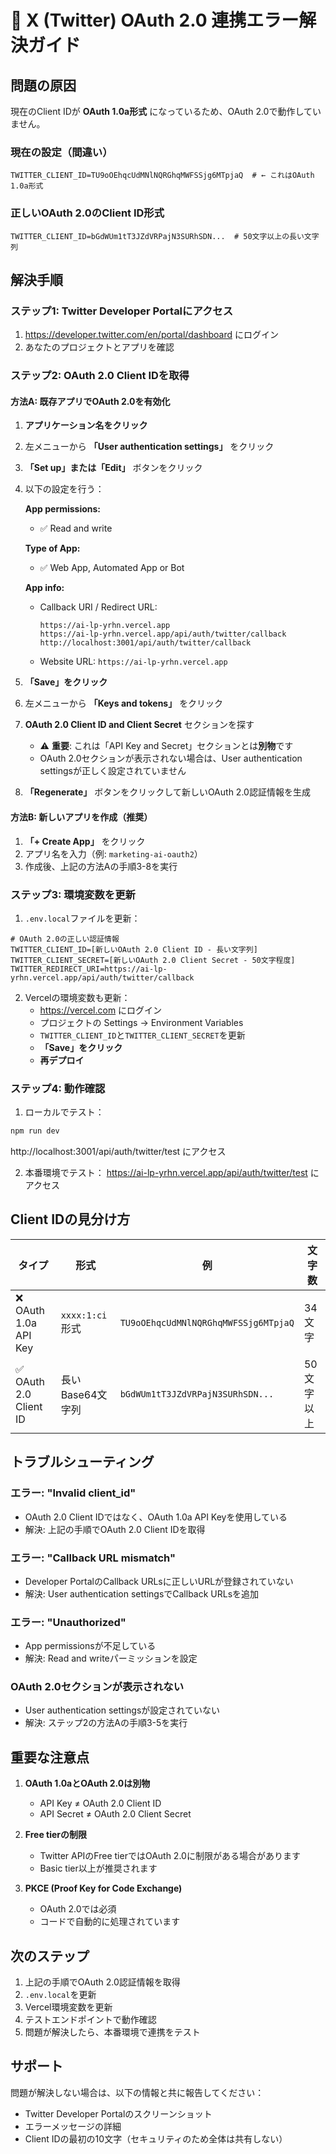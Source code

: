 # 🚨 X (Twitter) OAuth 2.0 連携エラー解決ガイド

## 問題の原因

現在のClient IDが **OAuth 1.0a形式** になっているため、OAuth 2.0で動作していません。

### 現在の設定（間違い）
```
TWITTER_CLIENT_ID=TU9oOEhqcUdMNlNQRGhqMWFSSjg6MTpjaQ  # ← これはOAuth 1.0a形式
```

### 正しいOAuth 2.0のClient ID形式
```
TWITTER_CLIENT_ID=bGdWUm1tT3JZdVRPajN3SURhSDN...  # 50文字以上の長い文字列
```

## 解決手順

### ステップ1: Twitter Developer Portalにアクセス
1. https://developer.twitter.com/en/portal/dashboard にログイン
2. あなたのプロジェクトとアプリを確認

### ステップ2: OAuth 2.0 Client IDを取得

#### 方法A: 既存アプリでOAuth 2.0を有効化

1. **アプリケーション名をクリック**
2. 左メニューから **「User authentication settings」** をクリック
3. **「Set up」または「Edit」** ボタンをクリック
4. 以下の設定を行う：

   **App permissions:**
   - ✅ Read and write

   **Type of App:**
   - ✅ Web App, Automated App or Bot

   **App info:**
   - Callback URI / Redirect URL:
     ```
     https://ai-lp-yrhn.vercel.app
     https://ai-lp-yrhn.vercel.app/api/auth/twitter/callback
     http://localhost:3001/api/auth/twitter/callback
     ```
   - Website URL: `https://ai-lp-yrhn.vercel.app`

5. **「Save」をクリック**

6. 左メニューから **「Keys and tokens」** をクリック

7. **OAuth 2.0 Client ID and Client Secret** セクションを探す
   - ⚠️ **重要**: これは「API Key and Secret」セクションとは**別物**です
   - OAuth 2.0セクションが表示されない場合は、User authentication settingsが正しく設定されていません

8. **「Regenerate」** ボタンをクリックして新しいOAuth 2.0認証情報を生成

#### 方法B: 新しいアプリを作成（推奨）

1. **「+ Create App」** をクリック
2. アプリ名を入力（例: `marketing-ai-oauth2`）
3. 作成後、上記の方法Aの手順3-8を実行

### ステップ3: 環境変数を更新

1. `.env.local`ファイルを更新：
```env
# OAuth 2.0の正しい認証情報
TWITTER_CLIENT_ID=[新しいOAuth 2.0 Client ID - 長い文字列]
TWITTER_CLIENT_SECRET=[新しいOAuth 2.0 Client Secret - 50文字程度]
TWITTER_REDIRECT_URI=https://ai-lp-yrhn.vercel.app/api/auth/twitter/callback
```

2. Vercelの環境変数も更新：
   - https://vercel.com にログイン
   - プロジェクトの Settings → Environment Variables
   - `TWITTER_CLIENT_ID`と`TWITTER_CLIENT_SECRET`を更新
   - **「Save」をクリック**
   - **再デプロイ**

### ステップ4: 動作確認

1. ローカルでテスト：
```bash
npm run dev
```
http://localhost:3001/api/auth/twitter/test にアクセス

2. 本番環境でテスト：
https://ai-lp-yrhn.vercel.app/api/auth/twitter/test にアクセス

## Client IDの見分け方

| タイプ | 形式 | 例 | 文字数 |
|--------|------|-----|--------|
| ❌ OAuth 1.0a API Key | `xxxx:1:ci` 形式 | `TU9oOEhqcUdMNlNQRGhqMWFSSjg6MTpjaQ` | 34文字 |
| ✅ OAuth 2.0 Client ID | 長いBase64文字列 | `bGdWUm1tT3JZdVRPajN3SURhSDN...` | 50文字以上 |

## トラブルシューティング

### エラー: "Invalid client_id"
- OAuth 2.0 Client IDではなく、OAuth 1.0a API Keyを使用している
- 解決: 上記の手順でOAuth 2.0 Client IDを取得

### エラー: "Callback URL mismatch"
- Developer PortalのCallback URLsに正しいURLが登録されていない
- 解決: User authentication settingsでCallback URLsを追加

### エラー: "Unauthorized"
- App permissionsが不足している
- 解決: Read and writeパーミッションを設定

### OAuth 2.0セクションが表示されない
- User authentication settingsが設定されていない
- 解決: ステップ2の方法Aの手順3-5を実行

## 重要な注意点

1. **OAuth 1.0aとOAuth 2.0は別物**
   - API Key ≠ OAuth 2.0 Client ID
   - API Secret ≠ OAuth 2.0 Client Secret

2. **Free tierの制限**
   - Twitter APIのFree tierではOAuth 2.0に制限がある場合があります
   - Basic tier以上が推奨されます

3. **PKCE (Proof Key for Code Exchange)**
   - OAuth 2.0では必須
   - コードで自動的に処理されています

## 次のステップ

1. 上記の手順でOAuth 2.0認証情報を取得
2. `.env.local`を更新
3. Vercel環境変数を更新
4. テストエンドポイントで動作確認
5. 問題が解決したら、本番環境で連携をテスト

## サポート

問題が解決しない場合は、以下の情報と共に報告してください：
- Twitter Developer Portalのスクリーンショット
- エラーメッセージの詳細
- Client IDの最初の10文字（セキュリティのため全体は共有しない）